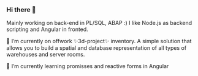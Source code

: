 ### Hi there 👋 

Mainly working on back-end in PL/SQL, ABAP :) I like Node.js as backend scripting and Angular in fronted.

🔭 I’m currently on offwork ✨3d-project✨ inventory. A simple solution that allows you to build a spatial and database representation of all types of warehouses and server rooms. 

🌱 I’m currently learning promisses and reactive forms in Angular

<!--
**karol-preiskorn/karol-preiskorn** is a ✨ _special_ ✨ repository because its `README.md` (this file) appears on your GitHub profile.

Here are some ideas to get you started:

- 🔭 I’m currently working on ...
- 🌱 I’m currently learning ...
- 👯 I’m looking to collaborate on ...
- 🤔 I’m looking for help with ...
- 💬 Ask me about ...
- 📫 How to reach me: ...
- 😄 Pronouns: ...
- ⚡ Fun fact: ...
-->
